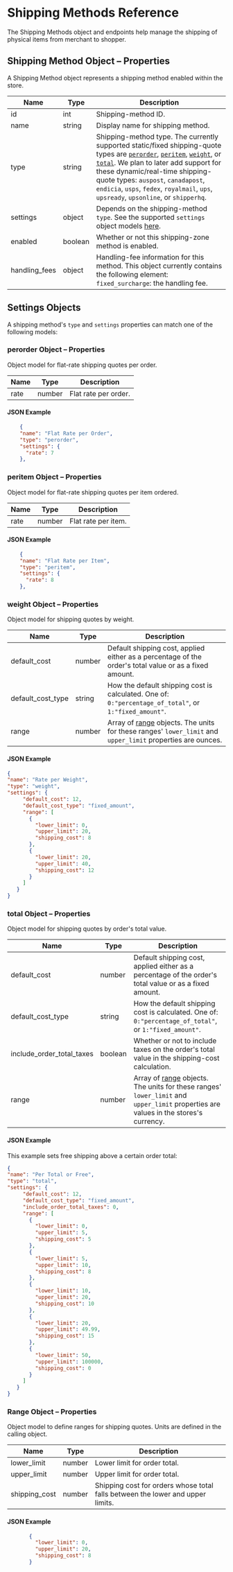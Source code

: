 # <span class="jumptarget"> Shipping Methods Reference </span>

The Shipping Methods object and endpoints help manage the shipping of physical items from merchant to shopper.

## <span class="jumptarget"> Shipping Method Object – Properties </span>

A Shipping Method object represents a shipping method enabled within the store.

| Name | Type | Description |
| --- | --- | --- |
| id | int | Shipping-method ID. |
| name | string | Display name for shipping method. |
| type | string | Shipping-method type. The currently supported static/fixed shipping-quote types are [`perorder`](#perorder), [`peritem`](#peritem), [`weight`](#weight), or [`total`](#total). We plan to later add support for these dynamic/real-time shipping-quote types: `auspost`, `canadapost`, `endicia`, `usps`, `fedex`, `royalmail`, `ups`, `upsready`, `upsonline`, or `shipperhq`. |
| settings | object | Depends on the shipping-method `type`. See the supported `settings` object models [here](#settingstypes). |
| enabled | boolean | Whether or not this shipping-zone method is enabled. |
| handling_fees | object | Handling-fee information for this method. This object currently contains the following element: <br> `fixed_surcharge`: the handling fee. |

## <span class="jumptarget" id="settingstypes"> Settings Objects </span>

A shipping method's `type` and `settings` properties can match one of the following models:

### <span class="jumptarget" id="perorder"> perorder Object – Properties </span>

Object model for flat-rate shipping quotes per order.

| Name | Type | Description |
| --- | --- | --- |
| rate | number | Flat rate per order. |

#### <span class="jumptarget" id="perorder-ex"> JSON Example </span>

```json
    {
    "name": "Flat Rate per Order",
    "type": "perorder",
    "settings": {
      "rate": 7
    },
```

### <span class="jumptarget" id="peritem"> peritem Object – Properties </span>

Object model for flat-rate shipping quotes per item ordered.

| Name | Type | Description |
| --- | --- | --- |
| rate | number | Flat rate per item. |

#### <span class="jumptarget" id="peritem-ex"> JSON Example </span>

```json
    {
    "name": "Flat Rate per Item",
    "type": "peritem",
    "settings": {
      "rate": 8
    },
```

### <span class="jumptarget" id="weight"> weight Object – Properties </span>

Object model for shipping quotes by weight.

| Name | Type | Description |
| --- | --- | --- |
| default_cost | number | Default shipping cost, applied either as a percentage of the order's total value or as a fixed amount. |
| default_cost_type | string | How the default shipping cost is calculated. One of: `0:"percentage_of_total"`, or `1:"fixed_amount"`. |
| range | number | Array of [range](#range) objects. The units for these ranges' `lower_limit` and `upper_limit` properties are ounces. |


#### <span class="jumptarget" id="weight-ex"> JSON Example </span>
   
```json
{
"name": "Rate per Weight",
"type": "weight",
"settings": {
     "default_cost": 12,
     "default_cost_type": "fixed_amount",
     "range": [
       {
         "lower_limit": 0,
         "upper_limit": 20,
         "shipping_cost": 8
       },
       {
         "lower_limit": 20,
         "upper_limit": 40,
         "shipping_cost": 12
       }
     ]
   }
}
```

### <span class="jumptarget" id="total"> total Object – Properties </span>

Object model for shipping quotes by order's total value.

| Name | Type | Description |
| --- | --- | --- |
| default_cost | number | Default shipping cost, applied either as a percentage of the order's total value or as a fixed amount. |
| default_cost_type | string | How the default shipping cost is calculated. One of: `0:"percentage_of_total"`, or `1:"fixed_amount"`. |
| include_order_total_taxes | boolean | Whether or not to include taxes on the order's total value in the shipping-cost calculation. |
| range | number | Array of [range](#range) objects. The units for these ranges' `lower_limit` and `upper_limit` properties are values in the stores's currency. |

#### <span class="jumptarget" id="total-ex"> JSON Example </span>

This example sets free shipping above a certain order total:

```json
{
"name": "Per Total or Free",
"type": "total",
"settings": {
     "default_cost": 12,
     "default_cost_type": "fixed_amount",
     "include_order_total_taxes": 0,
     "range": [
       {
         "lower_limit": 0,
         "upper_limit": 5,
         "shipping_cost": 5
       },
       {
         "lower_limit": 5,
         "upper_limit": 10,
         "shipping_cost": 8
       },
       {
         "lower_limit": 10,
         "upper_limit": 20,
         "shipping_cost": 10
       },
       {
         "lower_limit": 20,
         "upper_limit": 49.99,
         "shipping_cost": 15
       },
       {
         "lower_limit": 50,
         "upper_limit": 100000,
         "shipping_cost": 0
       }       
     ]
   }
}
```

### <span class="jumptarget" id="range"> Range Object – Properties </span>

Object model to define ranges for shipping quotes. Units are defined in the calling object.

| Name | Type | Description |
| --- | --- | --- |
| lower_limit | number | Lower limit for order total. |
| upper_limit | number | Upper limit for order total. |
| shipping_cost | number | Shipping cost for orders whose total falls between the lower and upper limits. |

#### <span class="jumptarget" id="range-ex"> JSON Example </span>

```json
       {
         "lower_limit": 0,
         "upper_limit": 20,
         "shipping_cost": 8
       }
```

